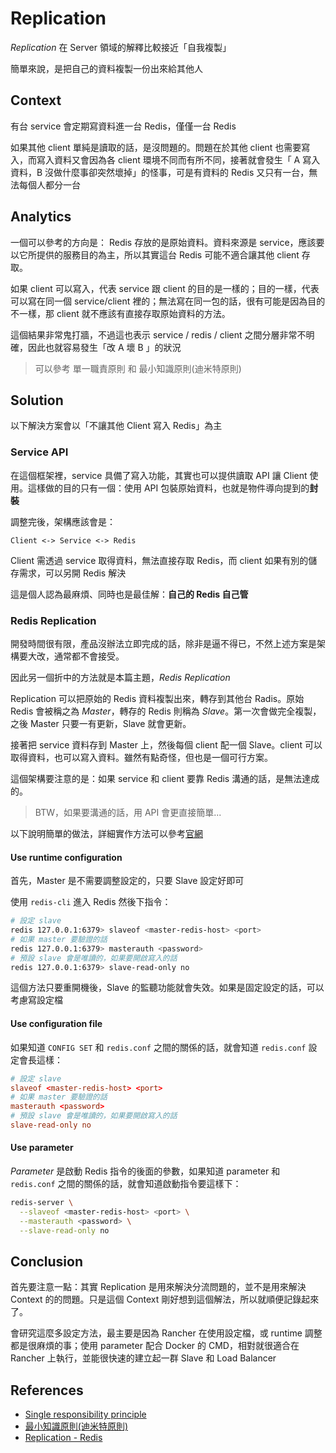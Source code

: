 Replication
===========

*Replication* 在 Server 領域的解釋比較接近「自我複製」

簡單來說，是把自己的資料複製一份出來給其他人

## Context

有台 service 會定期寫資料進一台 Redis，僅僅一台 Redis

如果其他 client 單純是讀取的話，是沒問題的。問題在於其他 client 也需要寫入，而寫入資料又會因為各 client 環境不同而有所不同，接著就會發生「 A 寫入資料，B 沒做什麼事卻突然壞掉」的怪事，可是有資料的 Redis 又只有一台，無法每個人都分一台

## Analytics

一個可以參考的方向是： Redis 存放的是原始資料。資料來源是 service，應該要以它所提供的服務目的為主，所以其實這台 Redis 可能不適合讓其他 client 存取。

如果 client 可以寫入，代表 service 跟 client 的目的是一樣的；目的一樣，代表可以寫在同一個 service/client 裡的；無法寫在同一包的話，很有可能是因為目的不一樣，那 client 就不應該有直接存取原始資料的方法。

這個結果非常鬼打牆，不過這也表示 service / redis / client 之間分層非常不明確，因此也就容易發生「改 A 壞 B 」的狀況

> 可以參考 單一職責原則 和 最小知識原則(迪米特原則)

## Solution

以下解決方案會以「不讓其他 Client 寫入 Redis」為主

### Service API

在這個框架裡，service 具備了寫入功能，其實也可以提供讀取 API 讓 Client 使用。這樣做的目的只有一個：使用 API 包裝原始資料，也就是物件導向提到的**封裝**

調整完後，架構應該會是：

    Client <-> Service <-> Redis

Client 需透過 service 取得資料，無法直接存取 Redis，而 client 如果有別的儲存需求，可以另開 Redis 解決

這是個人認為最麻煩、同時也是最佳解：**自己的 Redis 自己管**

### Redis Replication

開發時間很有限，產品沒辦法立即完成的話，除非是逼不得已，不然上述方案是架構要大改，通常都不會接受。

因此另一個折中的方法就是本篇主題，*Redis Replication*

Replication 可以把原始的 Redis 資料複製出來，轉存到其他台 Radis。原始 Redis 會被稱之為 *Master*，轉存的 Redis 則稱為 *Slave*。第一次會做完全複製，之後 Master 只要一有更新，Slave 就會更新。

接著把 service 資料存到 Master 上，然後每個 client 配一個 Slave。client 可以取得資料，也可以寫入資料。雖然有點奇怪，但也是一個可行方案。

這個架構要注意的是：如果 service 和 client 要靠 Redis 溝通的話，是無法達成的。

> BTW，如果要溝通的話，用 API 會更直接簡單...

以下說明簡單的做法，詳細實作方法可以參考[官網](http://redis.io/topics/replication)

#### Use runtime configuration

首先，Master 是不需要調整設定的，只要 Slave 設定好即可

使用 `redis-cli` 進入 Redis 然後下指令：

```bash
# 設定 slave
redis 127.0.0.1:6379> slaveof <master-redis-host> <port>
# 如果 master 要驗證的話
redis 127.0.0.1:6379> masterauth <password>
# 預設 slave 會是唯讀的，如果要開啟寫入的話
redis 127.0.0.1:6379> slave-read-only no
```

這個方法只要重開機後，Slave 的監聽功能就會失效。如果是固定設定的話，可以考慮寫設定檔

#### Use configuration file

如果知道 `CONFIG SET` 和 `redis.conf` 之間的關係的話，就會知道 `redis.conf` 設定會長這樣：

```conf
# 設定 slave
slaveof <master-redis-host> <port>
# 如果 master 要驗證的話
masterauth <password>
# 預設 slave 會是唯讀的，如果要開啟寫入的話
slave-read-only no
```

#### Use parameter

*Parameter* 是啟動 Redis 指令的後面的參數，如果知道 parameter 和 `redis.conf` 之間的關係的話，就會知道啟動指令要這樣下：

```bash
redis-server \
  --slaveof <master-redis-host> <port> \
  --masterauth <password> \
  --slave-read-only no
```

## Conclusion

首先要注意一點：其實 Replication 是用來解決分流問題的，並不是用來解決 Context 的的問題。只是這個 Context 剛好想到這個解法，所以就順便記錄起來了。

會研究這麼多設定方法，最主要是因為 Rancher 在使用設定檔，或 runtime 調整都是很麻煩的事；使用 parameter 配合 Docker 的 CMD，相對就很適合在 Rancher 上執行，並能很快速的建立起一群 Slave 和 Load Balancer

## References

* [Single responsibility principle](https://en.wikipedia.org/wiki/Single_responsibility_principle)
* [最小知識原則(迪米特原則)](http://ithelp.ithome.com.tw/question/10101265)
* [Replication - Redis](http://redis.io/topics/replication)
